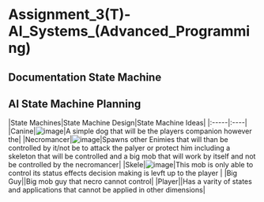 # Assignment_3(T)-AI_Systems_(Advanced_Programming)
## **Documentation State Machine** 


## **AI State Machine Planning**  

|State Machines|State Machine Design|State Machine Ideas|
|:-----|:----|
|Canine|![image](https://github.com/user-attachments/assets/2e655cce-5732-4947-8896-bb208d8fc01d)|A simple dog that will be the players companion however the|
|Necromancer|![image](https://github.com/user-attachments/assets/04a0d844-a61d-4211-8863-d343530bb880)|Spawns other Enimies that will than be controlled by it/not be to attack the palyer or protect him including a skeleton that will be controlled and a big mob that will work by itself and not be controlled by the necromancer|
|Skele|![image](https://github.com/user-attachments/assets/2fb31969-cf18-42e0-91ac-ceccb39573d9)|This mob is only able to control its status effects decision making is levft up to the player |
|Big Guy||Big mob guy that necro cannot control|
|Player||Has a varity of states and applications that cannot be applied in other dimensions|
